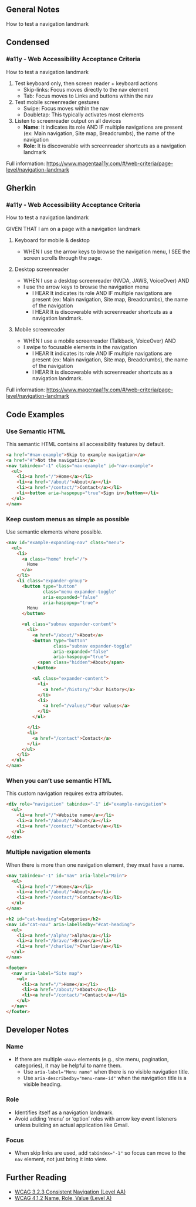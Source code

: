 ## General Notes

How to test a navigation landmark

## Condensed

### #a11y - Web Accessibility Acceptance Criteria

How to test a navigation landmark


1. Test keyboard only, then screen reader + keyboard actions  
   - Skip-links: Focus moves directly to the nav element
   - Tab: Focus moves to Links and buttons within the nav
2. Test mobile screenreader gestures
   - Swipe: Focus moves within the nav
   - Doubletap: This typically activates most elements
3. Listen to screenreader output on all devices
   - **Name**: It indicates its role AND IF multiple navigations are present (ex: Main navigation, Site map, Breadcrumbs), the name of the navigation
   - **Role**: It is discoverable with screenreader shortcuts as a navigation landmark

Full information: https://www.magentaa11y.com/#/web-criteria/page-level/navigation-landmark

## Gherkin

### #a11y - Web Accessibility Acceptance Criteria

How to test a navigation landmark

GIVEN THAT I am on a page with a navigation landmark

1. Keyboard for mobile & desktop
   - WHEN I use the arrow keys to browse the navigation menu, I SEE the screen scrolls through the page.
  
2. Desktop screenreader
   - WHEN I use a desktop screenreader (NVDA, JAWS, VoiceOver) AND
   - I use the arrow keys to browse the navigation menu
     - I HEAR It indicates its role AND IF multiple navigations are present (ex: Main navigation, Site map, Breadcrumbs), the name of the navigation
     - I HEAR It is discoverable with screenreader shortcuts as a navigation landmark.

3. Mobile screenreader
   - WHEN I use a mobile screenreader (Talkback, VoiceOver) AND
   - I swipe to focusable elements in the navigation
     - I HEAR It indicates its role AND IF multiple navigations are present (ex: Main navigation, Site map, Breadcrumbs), the name of the navigation
     - I HEAR It is discoverable with screenreader shortcuts as a navigation landmark.

Full information: https://www.magentaa11y.com/#/web-criteria/page-level/navigation-landmark

## Code Examples

### Use Semantic HTML

This semantic HTML contains all accessibility features by default.

```html
<a href="#nav-example">Skip to example navigation</a>
<a href="#">Not the navigation</a>
<nav tabindex="-1" class="nav-example" id="nav-example">
  <ul>
    <li><a href="/">Home</a></li>
    <li><a href="/about/">About</a></li>
    <li><a href="/contact/">Contact</a></li>
    <li><button aria-haspopup="true">Sign in</button></li>
  </ul>
</nav>
```
### Keep custom menus as simple as possible
Use semantic elements where possible.

```html
<nav id="example-expanding-nav" class="menu">
  <ul>
    <li>
      <a class="home" href="/">
        Home
      </a>
    </li>
    <li class="expander-group">
      <button type="button"
              class="menu expander-toggle"
              aria-expanded="false"
              aria-haspopup="true">
        Menu
      </button>

      <ul class="subnav expander-content">
        <li>
          <a href="/about/">About</a>
          <button type="button"
                  class="subnav expander-toggle"
                  aria-expanded="false"
                  aria-haspopup="true">
            <span class="hidden">About</span>
          </button>

          <ul class="expander-content">
            <li>
              <a href="/history/">Our history</a>
            </li>
            <li>
              <a href="/values/">Our values</a>
            </li>
          </ul>

        </li>
        <li>
          <a href="/contact">Contact</a>
        </li>
      </ul>
    </li>
  </ul>
</nav>
```

### When you can’t use semantic HTML

This custom navigation requires extra attributes.

```html
<div role="navigation" tabindex="-1" id="example-navigation">
  <ul>
    <li><a href="/">Website name</a></li>
    <li><a href="/about/">About</a></li>
    <li><a href="/contact/">Contact</a></li>
  </ul>
</div>
```

### Multiple navigation elements
When there is more than one navigation element, they must have a name.

```html
<nav tabindex="-1" id="nav" aria-label="Main">
  <ul>
    <li><a href="/">Home</a></li>
    <li><a href="/about/">About</a></li>
    <li><a href="/contact/">Contact</a></li>
  </ul>
</nav>

<h2 id="cat-heading">Categories</h2>
<nav id="cat-nav" aria-labelledby="#cat-heading">
  <ul>
    <li><a href="/alpha/">Alpha</a></li>
    <li><a href="/bravo/">Bravo</a></li>
    <li><a href="/charlie/">Charlie</a></li>
  </ul>
</nav>

<footer>
  <nav aria-label="Site map">
    <ul>
      <li><a href="/">Home</a></li>
      <li><a href="/about/">About</a></li>
      <li><a href="/contact/">Contact</a></li>
    </ul>
  </nav>
</footer>
```

## Developer Notes

### Name

- If there are multiple `<nav>` elements (e.g., site menu, pagination, categories), it may be helpful to name them.
  - Use `aria-label="Menu name"` when there is no visible navigation title.
  - Use `aria-describedby="menu-name-id"` when the navigation title is a visible heading.

### Role

- Identifies itself as a navigation landmark.
- Avoid adding ‘menu’ or ‘option’ roles with arrow key event listeners unless building an actual application like Gmail.

### Focus

- When skip links are used, add `tabindex="-1"` so focus can move to the `nav` element, not just bring it into view.

## Further Reading
- [WCAG 3.2.3 Consistent Navigation (Level AA)](https://www.w3.org/WAI/WCAG22/Understanding/consistent-navigation)
- [WCAG 4.1.2 Name, Role, Value (Level A)](https://www.w3.org/WAI/WCAG22/Understanding/name-role-value)